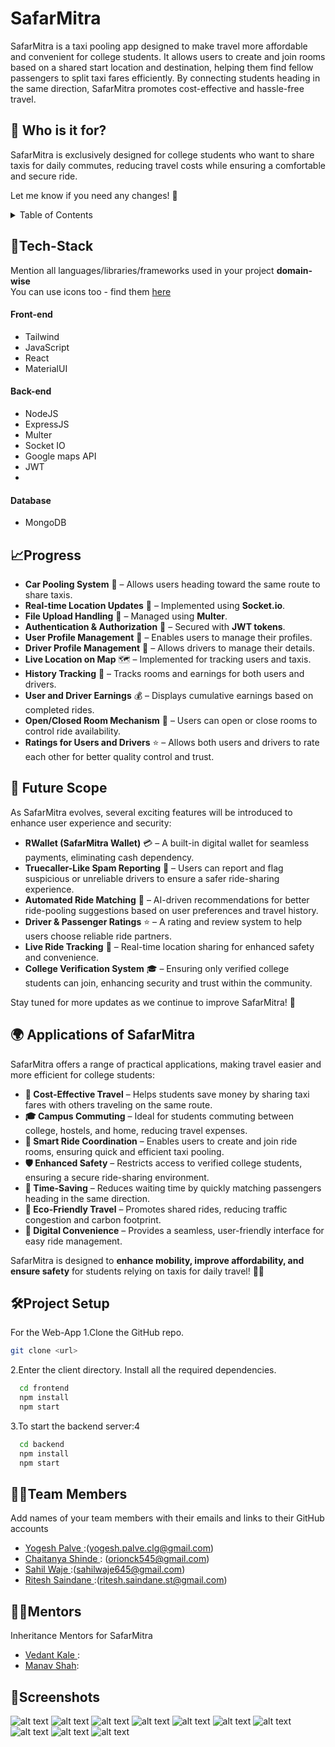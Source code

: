 # SafarMitra

SafarMitra is a taxi pooling app designed to make travel more affordable and convenient for college students. It allows users to create and join rooms based on a shared start location and destination, helping them find fellow passengers to split taxi fares efficiently. By connecting students heading in the same direction, SafarMitra promotes cost-effective and hassle-free travel.

## 🎯 Who is it for?

SafarMitra is exclusively designed for college students who want to share taxis for daily commutes, reducing travel costs while ensuring a comfortable and secure ride.

Let me know if you need any changes! 🚀

<details>
<summary>Table of Contents</summary>

- [Description](#description)
- [Tech Stack](#tech-stack)
- [Progress](#progress)
- [Future Scope](#future-scope)
- [Applications](#applications)
- [Project Setup](#project-setup)
- [Usage](#usage)
- [Team Members](#team-members)
- [Mentors](#mentors)
- [Screenshots](#screenshots)

</details>

## 🤖Tech-Stack

Mention all languages/libraries/frameworks used in your project **domain-wise**  
You can use icons too - find them [here](https://github.com/get-icon/geticon)

#### Front-end

- Tailwind
- JavaScript
- React
- MaterialUI

#### Back-end

- NodeJS
- ExpressJS
- Multer
- Socket IO
- Google maps API
- JWT
-

#### Database

- MongoDB

## 📈Progress

- **Car Pooling System** 🚕 – Allows users heading toward the same route to share taxis.
- **Real-time Location Updates** 📍 – Implemented using **Socket.io**.
- **File Upload Handling** 📂 – Managed using **Multer**.
- **Authentication & Authorization** 🔐 – Secured with **JWT tokens**.
- **User Profile Management** 👤 – Enables users to manage their profiles.
- **Driver Profile Management** 🚖 – Allows drivers to manage their details.
- **Live Location on Map** 🗺️ – Implemented for tracking users and taxis.
- **History Tracking** 📜 – Tracks rooms and earnings for both users and drivers.
- **User and Driver Earnings** 💰 – Displays cumulative earnings based on completed rides.
- **Open/Closed Room Mechanism** 🔄 – Users can open or close rooms to control ride availability.
- **Ratings for Users and Drivers** ⭐ – Allows both users and drivers to rate each other for better quality control and trust.

## 🔮 Future Scope

As SafarMitra evolves, several exciting features will be introduced to enhance user experience and security:

- **RWallet (SafarMitra Wallet)** 💳 – A built-in digital wallet for seamless payments, eliminating cash dependency.
- **Truecaller-Like Spam Reporting** 🚨 – Users can report and flag suspicious or unreliable drivers to ensure a safer ride-sharing experience.
- **Automated Ride Matching** 🔄 – AI-driven recommendations for better ride-pooling suggestions based on user preferences and travel history.
- **Driver & Passenger Ratings** ⭐ – A rating and review system to help users choose reliable ride partners.
- **Live Ride Tracking** 📍 – Real-time location sharing for enhanced safety and convenience.
- **College Verification System** 🎓 – Ensuring only verified college students can join, enhancing security and trust within the community.

Stay tuned for more updates as we continue to improve SafarMitra! 🚀

## 🌍 Applications of SafarMitra

SafarMitra offers a range of practical applications, making travel easier and more efficient for college students:

- **🚕 Cost-Effective Travel** – Helps students save money by sharing taxi fares with others traveling on the same route.
- **🎓 Campus Commuting** – Ideal for students commuting between college, hostels, and home, reducing travel expenses.
- **📍 Smart Ride Coordination** – Enables users to create and join ride rooms, ensuring quick and efficient taxi pooling.
- **🛡️ Enhanced Safety** – Restricts access to verified college students, ensuring a secure ride-sharing environment.
- **🚀 Time-Saving** – Reduces waiting time by quickly matching passengers heading in the same direction.
- **🌱 Eco-Friendly Travel** – Promotes shared rides, reducing traffic congestion and carbon footprint.
- **📱 Digital Convenience** – Provides a seamless, user-friendly interface for easy ride management.

SafarMitra is designed to **enhance mobility, improve affordability, and ensure safety** for students relying on taxis for daily travel! 🚖✨

## 🛠Project Setup

For the Web-App 1.Clone the GitHub repo.

```bash
git clone <url>
```

2.Enter the client directory. Install all the required dependencies.

```bash
  cd frontend
  npm install
  npm start
```

3.To start the backend server:4

```bash
  cd backend
  npm install
  npm start
```

## 👨‍💻Team Members

Add names of your team members with their emails and links to their GitHub accounts

- [Yogesh Palve ](https://github.com/Yogesh-Palve) :(yogesh.palve.clg@gmail.com)
- [Chaitanya Shinde ](https://github.com/Chaitanya-666): (orionck545@gmail.com)
- [Sahil Waje ](https://github.com/sahilwaje23):(sahilwaje645@gmail.com)
- [Ritesh Saindane ](https://github.com/Ritesh-Saindane):(ritesh.saindane.st@gmail.com)

## 👨‍🏫Mentors

Inheritance Mentors for SafarMitra

- [Vedant Kale ](https://github.com/Manav39):
- [Manav Shah](https://github.com/VedantKale08):

## 📱Screenshots

![alt text](image.png)
![alt text](image-1.png)
![alt text](image-2.png)
![alt text](image-3.png)
![alt text](image-4.png)
![alt text](image-5.png)
![alt text](image-7.png)
![alt text](image-8.png)
![alt text](image-9.png)
![alt text](image-10.png)
